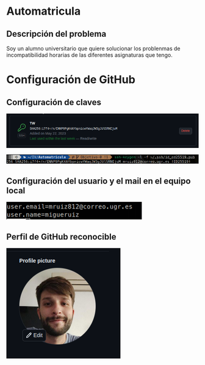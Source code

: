 # Automatricula
## Descripción del problema

Soy un alumno universitario que quiere solucionar los problenmas de incompatibilidad horarias de las diferentes asignaturas que tengo.

# Configuración de GitHub

## Configuración de claves

![Clave en Github](./doc/captura_ssh.png)

![Comprobación clave equipo local](./doc/captura_ssh_local.png)

## Configuración del usuario y el mail en el equipo local

![Usuario y mail github](./doc/captura_config.png)

## Perfil de GitHub reconocible

![Perfil GitHub](./doc/captura_foto.png)